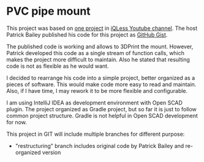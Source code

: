 # PVC pipe mount

This project was based on [one project](https://www.youtube.com/watch?v=AEnnYVRVI7I)
in [iQLess Youtube channel](https://www.youtube.com/results?search_query=iqless).
The host Patrick Bailey published his code for this project as
[GitHub Gist](https://www.youtube.com/redirect?event=video_description&redir_token=QUFFLUhqa25jWkRoVng3SVV1N2dWa1JQOGd5NmNBaE43QXxBQ3Jtc0tsd2wxazJ5a1lSem1FTTZYSnBTNXR0UnJNRkN6WnFlRDQtVE83SmRFN0VSQjFwZXFNSjRibHVsaVIwb0ZwVTFYemNyMzE3RGpsal9iM1QzZVhNazl3ZDdDNDNMN2VKSExLNm83bmw1TnRDb3hyVzJCcw&q=https%3A%2F%2Fgist.github.com%2Fpatmandenver%2Fd5650d0c92ad87ad29be95a391b8ad41).

The published code is working and allows to 3DPrint the mount.
However, Patrick developed this code as a single stream of function calls, which makes the project more difficult
to maintain. Also he stated that resulting code is not as flexible as he would want.

I decided to rearrange his code into a simple project, better organized as a pieces of software.
This would make code more easy to read and maintain.
Also, if I have time, I may rework it to be more flexible and configurable.

I am using IntelliJ IDEA as development environment with Open SCAD plugin. The project organized as Gradle project,
but so far it is just to follow common project structure. Gradle is not helpful in Open SCAD development for now.

This project in GIT will include multiple branches for different purpose:

- "restructuring" branch includes original code by Patrick Bailey and re-organized version
